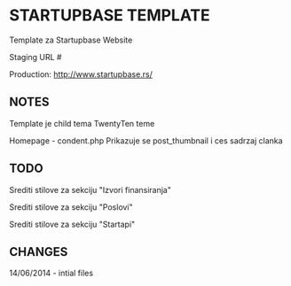 STARTUPBASE TEMPLATE
===================

Template za Startupbase Website

Staging URL #

Production: http://www.startupbase.rs/


NOTES
-------------
Template je child tema TwentyTen teme

Homepage - condent.php
Prikazuje se post_thumbnail i ces sadrzaj clanka



TODO
----
Srediti stilove za sekciju "Izvori finansiranja"

Srediti stilove za sekciju "Poslovi"

Srediti stilove za sekciju "Startapi"




CHANGES
-------
14/06/2014 - intial files

